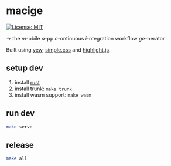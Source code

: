 # macige 
[![License: MIT](https://img.shields.io/badge/License-MIT-yellow.svg)](https://opensource.org/licenses/MIT)

→ the _m_-obile _a_-pp _c_-ontinuous _i_-ntegration workflow _ge_-nerator

Built using [yew](https://yew.rs "yew-rs"), [simple.css](https://simplecss.org/ "simple-css") and [highlight.js](https://highlightjs.org "highlight-js").

## setup dev

1. install [rust](https://www.rust-lang.org/)
1. install trunk: `make trunk`
1. install wasm support: `make wasm`

## run dev

```bash
make serve
```

## release

```bash
make all
```
